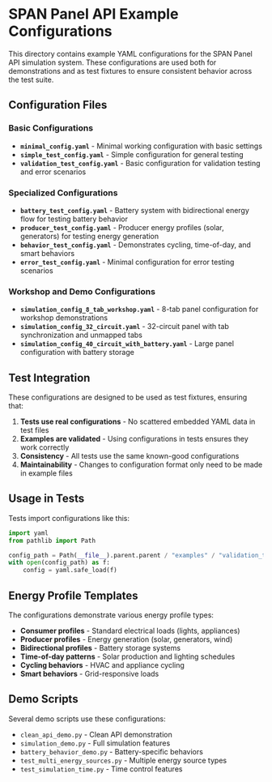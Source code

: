 # SPAN Panel API Example Configurations

This directory contains example YAML configurations for the SPAN Panel API simulation system. These configurations are used both for demonstrations and as test fixtures to ensure consistent behavior across the test suite.

## Configuration Files

### Basic Configurations

- **`minimal_config.yaml`** - Minimal working configuration with basic settings
- **`simple_test_config.yaml`** - Simple configuration for general testing
- **`validation_test_config.yaml`** - Basic configuration for validation testing and error scenarios

### Specialized Configurations

- **`battery_test_config.yaml`** - Battery system with bidirectional energy flow for testing battery behavior
- **`producer_test_config.yaml`** - Producer energy profiles (solar, generators) for testing energy generation
- **`behavior_test_config.yaml`** - Demonstrates cycling, time-of-day, and smart behaviors
- **`error_test_config.yaml`** - Minimal configuration for error testing scenarios

### Workshop and Demo Configurations

- **`simulation_config_8_tab_workshop.yaml`** - 8-tab panel configuration for workshop demonstrations
- **`simulation_config_32_circuit.yaml`** - 32-circuit panel with tab synchronization and unmapped tabs
- **`simulation_config_40_circuit_with_battery.yaml`** - Large panel configuration with battery storage

## Test Integration

These configurations are designed to be used as test fixtures, ensuring that:

1. **Tests use real configurations** - No scattered embedded YAML data in test files
2. **Examples are validated** - Using configurations in tests ensures they work correctly
3. **Consistency** - All tests use the same known-good configurations
4. **Maintainability** - Changes to configuration format only need to be made in example files

## Usage in Tests

Tests import configurations like this:

```python
import yaml
from pathlib import Path

config_path = Path(__file__).parent.parent / "examples" / "validation_test_config.yaml"
with open(config_path) as f:
    config = yaml.safe_load(f)
```

## Energy Profile Templates

The configurations demonstrate various energy profile types:

- **Consumer profiles** - Standard electrical loads (lights, appliances)
- **Producer profiles** - Energy generation (solar, generators, wind)
- **Bidirectional profiles** - Battery storage systems
- **Time-of-day patterns** - Solar production and lighting schedules
- **Cycling behaviors** - HVAC and appliance cycling
- **Smart behaviors** - Grid-responsive loads

## Demo Scripts

Several demo scripts use these configurations:

- `clean_api_demo.py` - Clean API demonstration
- `simulation_demo.py` - Full simulation features
- `battery_behavior_demo.py` - Battery-specific behaviors
- `test_multi_energy_sources.py` - Multiple energy source types
- `test_simulation_time.py` - Time control features
